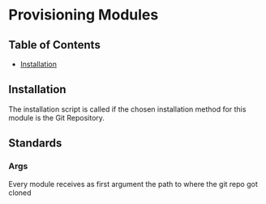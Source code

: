# Provisioning Modules
## Table of Contents
- [Installation](#installation)

## Installation
The installation script is called if the chosen installation method for this module is the Git Repository.

## Standards
### Args
Every module receives as first argument the path to where the git repo got cloned
